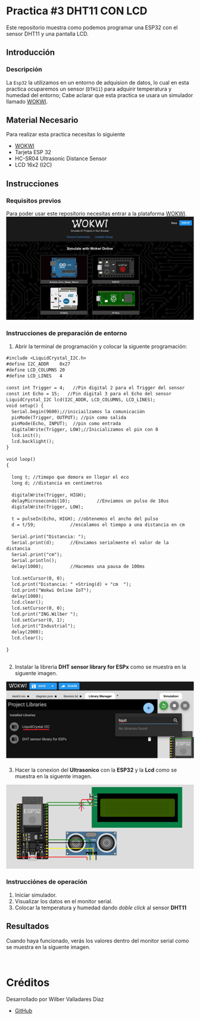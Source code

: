 # Practica #3 DHT11 CON LCD
Este repositorio muestra como podemos programar una ESP32 con el sensor DHT11 y una pantalla LCD.

## Introducción

### Descripción

La ```Esp32``` la utilizamos en un entorno de adquision de datos, lo cual en esta practica ocuparemos un sensor (```DTH11```) para adquirir temperatura y humedad del entorno; Cabe aclarar que esta practica se usara un simulador llamado [WOKWI](https://https://wokwi.com/).


## Material Necesario

Para realizar esta practica necesitas lo siguiente

- [WOKWI](https://https://wokwi.com/)
- Tarjeta ESP 32
- HC-SR04 Ultrasonic Distance Sensor
- LCD 16x2 (I2C)


## Instrucciones

### Requisitos previos

Para poder usar este repositorio necesitas entrar a la plataforma [WOKWI](https://https://wokwi.com/).
![](https://github.com/WilberVD/PRACTICA-DHT/blob/main/woki.jpg)


### Instrucciones de preparación de entorno 

1. Abrir la terminal de programación y colocar la siguente programación:

```
#include <LiquidCrystal_I2C.h>
#define I2C_ADDR    0x27
#define LCD_COLUMNS 20
#define LCD_LINES   4

const int Trigger = 4;   //Pin digital 2 para el Trigger del sensor
const int Echo = 15;   //Pin digital 3 para el Echo del sensor
LiquidCrystal_I2C lcd(I2C_ADDR, LCD_COLUMNS, LCD_LINES);
void setup() {
  Serial.begin(9600);//iniciailzamos la comunicación
  pinMode(Trigger, OUTPUT); //pin como salida
  pinMode(Echo, INPUT);  //pin como entrada
  digitalWrite(Trigger, LOW);//Inicializamos el pin con 0
  lcd.init();
  lcd.backlight();
}

void loop()
{

  long t; //timepo que demora en llegar el eco
  long d; //distancia en centimetros

  digitalWrite(Trigger, HIGH);
  delayMicroseconds(10);          //Enviamos un pulso de 10us
  digitalWrite(Trigger, LOW);
  
  t = pulseIn(Echo, HIGH); //obtenemos el ancho del pulso
  d = t/59;             //escalamos el tiempo a una distancia en cm
  
  Serial.print("Distancia: ");
  Serial.print(d);      //Enviamos serialmente el valor de la distancia
  Serial.print("cm");
  Serial.println();
  delay(1000);          //Hacemos una pausa de 100ms
 
  lcd.setCursor(0, 0);
  lcd.print("Distancia: " +String(d) + "cm  ");
  lcd.print("Wokwi Online IoT");
  delay(1000);
  lcd.clear();
  lcd.setCursor(0, 0);
  lcd.print("ING.Wilber ");
  lcd.setCursor(0, 1);
  lcd.print("Industrial");
  delay(2000);
  lcd.clear();

}


```
2. Instalar la libreria  **DHT sensor library for ESPx** como se muestra en la siguente imagen.

![](https://github.com/WilberVD/PRACTICA-3-DHT11-CON-LCD/blob/main/libreria.jpg)

3. Hacer la conexion del **Ultrasonico** con la **ESP32** y la **Lcd**  como se muestra en la siguente imagen.

![](https://github.com/WilberVD/Practica-4-ESP32-sen-Ult-LCD/blob/main/4.2.jpg)

### Instrucciónes de operación

1. Iniciar simulador.
2. Visualizar los datos en el monitor serial.
3. Colocar la temperatura y humedad dando *doble click* al sensor **DHT11** 

## Resultados

Cuando haya funcionado, verás los valores dentro del monitor serial como se muestra en la siguente imagen.

![]()


# Créditos

Desarrollado por Wilber Valladares Diaz

- [GitHub](WilberVD (github.com))

